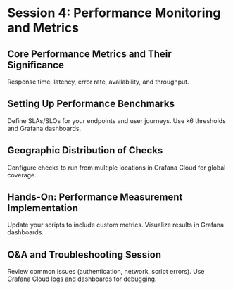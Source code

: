 # Session 4: Performance Monitoring and Metrics

## Core Performance Metrics and Their Significance
Response time, latency, error rate, availability, and throughput.

## Setting Up Performance Benchmarks
Define SLAs/SLOs for your endpoints and user journeys. Use k6 thresholds and Grafana dashboards.

## Geographic Distribution of Checks
Configure checks to run from multiple locations in Grafana Cloud for global coverage.

## Hands-On: Performance Measurement Implementation
Update your scripts to include custom metrics. Visualize results in Grafana dashboards.

## Q&A and Troubleshooting Session
Review common issues (authentication, network, script errors). Use Grafana Cloud logs and dashboards for debugging.
